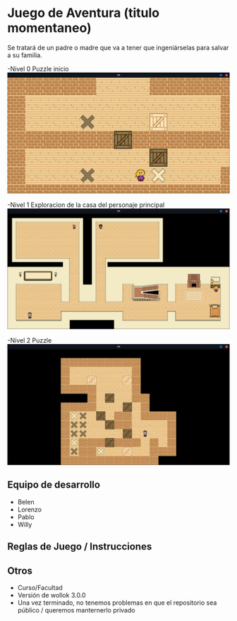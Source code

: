 # Juego de Aventura (titulo momentaneo)
Se tratará de un padre o madre que va a tener que ingeniárselas para salvar a su familia.

-Nivel 0 Puzzle inicio
![](nivel0.png)
	
-Nivel 1 Exploracion de la casa del personaje principal
![](nivel1.png)
	
-Nivel 2 Puzzle
![](nivel2.png)
## Equipo de desarrollo

- Belen
- Lorenzo
- Pablo
- Willy


## Reglas de Juego / Instrucciones


## Otros

- Curso/Facultad
- Versión de wollok 3.0.0
- Una vez terminado, no tenemos problemas en que el repositorio sea público / queremos manternerlo privado
